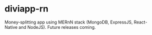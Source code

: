 # diviapp-rn
Money-splitting app using MERnN stack (MongoDB, ExpressJS, React-Native and NodeJS). Future releases coming. 
